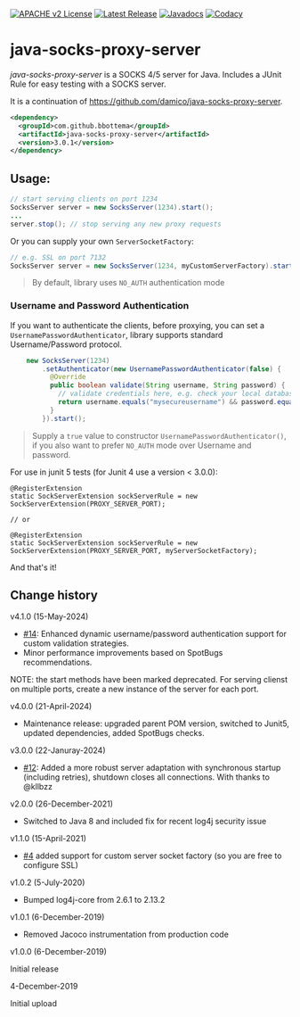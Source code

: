 [![APACHE v2 License](https://img.shields.io/badge/license-apachev2-blue.svg?style=flat)](LICENSE-2.0.txt) 
[![Latest Release](https://img.shields.io/maven-central/v/com.github.bbottema/java-socks-proxy-server.svg?style=flat)](http://search.maven.org/#search%7Cgav%7C1%7Cg%3A%22com.github.bbottema%22%20AND%20a%3A%22java-socks-proxy-server%22) 
[![Javadocs](http://www.javadoc.io/badge/com.github.bbottema/java-socks-proxy-server.svg)](http://www.javadoc.io/doc/com.github.bbottema/java-socks-proxy-server)
[![Codacy](https://img.shields.io/codacy/grade/3d5316af468d4234bf9b783def62b416.svg?style=flat)](https://www.codacy.com/gh/bbottema/java-socks-proxy-server)

# java-socks-proxy-server
*java-socks-proxy-server* is a SOCKS 4/5 server for Java. Includes a JUnit Rule for easy testing with a SOCKS server.

It is a continuation of https://github.com/damico/java-socks-proxy-server.

```xml
<dependency>
  <groupId>com.github.bbottema</groupId>
  <artifactId>java-socks-proxy-server</artifactId>
  <version>3.0.1</version>
</dependency>
```

## Usage:

```java
// start serving clients on port 1234
SocksServer server = new SocksServer(1234).start();
...
server.stop(); // stop serving any new proxy requests
```

Or you can supply your own `ServerSocketFactory`:

```java
// e.g. SSL on port 7132
SocksServer server = new SocksServer(1234, myCustomServerFactory).start();
```

> By default, library uses `NO_AUTH` authentication mode

### Username and Password Authentication

If you want to authenticate the clients, before proxying, you can set a `UsernamePasswordAuthenticator`, library supports standard Username/Password protocol.

```java
    new SocksServer(1234)
        .setAuthenticator(new UsernamePasswordAuthenticator(false) {
          @Override
          public boolean validate(String username, String password) {
            // validate credentials here, e.g. check your local database
            return username.equals("mysecureusername") && password.equals("mysecurepassword");
          }
        }).start();
```

> Supply a `true` value to constructor `UsernamePasswordAuthenticator()`, if you also want to prefer `NO_AUTH` mode over Username and password.

For use in junit 5 tests (for Junit 4 use a version < 3.0.0):

```
@RegisterExtension
static SockServerExtension sockServerRule = new SockServerExtension(PROXY_SERVER_PORT);

// or

@RegisterExtension
static SockServerExtension sockServerRule = new SockServerExtension(PROXY_SERVER_PORT, myServerSocketFactory);
```

And that's it!

## Change history

v4.1.0 (15-May-2024)

- [#14](https://github.com/bbottema/java-socks-proxy-server/issues/14): Enhanced dynamic username/password authentication support for custom validation strategies.
- Minor performance improvements based on SpotBugs recommendations.

NOTE: the start methods have been marked deprecated. For serving clienst on multiple ports, create a new instance of the server for each port.


v4.0.0 (21-April-2024)

- Maintenance release: upgraded parent POM version, switched to Junit5, updated dependencies, added SpotBugs checks.


v3.0.0 (22-Januray-2024)

- [#12](https://github.com/bbottema/java-socks-proxy-server/issues/12): Added a more robust server adaptation with synchronous startup (including retries), shutdown closes all connections. With thanks to @kllbzz


v2.0.0 (26-December-2021)

- Switched to Java 8 and included fix for recent log4j security issue


v1.1.0 (15-April-2021)

- [#4](https://github.com/bbottema/java-socks-proxy-server/issues/4) added support for custom server socket factory (so you are free to configure SSL)


v1.0.2 (5-July-2020)

- Bumped log4j-core from 2.6.1 to 2.13.2


v1.0.1 (6-December-2019)

- Removed Jacoco instrumentation from production code


v1.0.0 (6-December-2019)

Initial release


4-December-2019

Initial upload